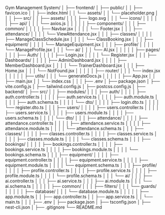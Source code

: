 Gym Management System/
│
├── frontend/
│   ├── public/
│   │   ├── favicon.ico
│   │   ├── index.html
│   │   └── assets/
│   │       └── placeholder.png
│   │
│   ├── src/
│   │   ├── assets/
│   │   │   ├── logo.svg
│   │   │   └── icons/
│   │   │
│   │   ├── api/
│   │   │   └── axios.js
│   │   │
│   │   ├── components/
│   │   │   ├── common/
│   │   │   │   ├── Navbar.jsx
│   │   │   │   └── Footer.jsx
│   │   │   ├── attendance/
│   │   │   │   └── ViewAttendance.jsx
│   │   │   ├── classes/
│   │   │   │   ├── ManageClassSchedule.jsx
│   │   │   │   └── ClassBooking.jsx
│   │   │   ├── equipment/
│   │   │   │   └── ManageEquipment.jsx
│   │   │   ├── profile/
│   │   │   │   └── ManageProfile.jsx
│   │   │   └── ai/
│   │   │       └── AI.jsx
│   │   │
│   │   ├── pages/
│   │   │   ├── Auth/
│   │   │   │   ├── Login.jsx
│   │   │   │   └── Register.jsx
│   │   │   ├── Dashboards/
│   │   │   │   ├── AdminDashboard.jsx
│   │   │   │   ├── MemberDashboard.jsx
│   │   │   │   └── TrainerDashboard.jsx
│   │   │   ├── Home.jsx
│   │   │   └── NotFound.jsx
│   │   │
│   │   ├── router/
│   │   │   └── index.jsx
│   │   │
│   │   ├── utils/
│   │   │   └── generateDocs.js
│   │   │
│   │   ├── App.jsx
│   │   ├── main.jsx
│   │   └── index.css
│   │
│   ├── .env
│   ├── package.json
│   ├── vite.config.js
│   ├── tailwind.config.js
│   ├── postcss.config.js
│
├── backend/
│   ├── src/
│   │   ├── modules/
│   │   │   ├── auth/
│   │   │   │   ├── auth.controller.ts
│   │   │   │   ├── auth.service.ts
│   │   │   │   ├── auth.module.ts
│   │   │   │   ├── auth.schema.ts
│   │   │   │   └── dto/
│   │   │   │       ├── login.dto.ts
│   │   │   │       └── register.dto.ts
│   │   │   ├── users/
│   │   │   │   ├── users.controller.ts
│   │   │   │   ├── users.service.ts
│   │   │   │   ├── users.module.ts
│   │   │   │   ├── users.schema.ts
│   │   │   │   └── dto/
│   │   │   ├── attendance/
│   │   │   │   ├── attendance.controller.ts
│   │   │   │   ├── attendance.service.ts
│   │   │   │   ├── attendance.module.ts
│   │   │   │   └── attendance.schema.ts
│   │   │   ├── classes/
│   │   │   │   ├── classes.controller.ts
│   │   │   │   ├── classes.service.ts
│   │   │   │   ├── classes.module.ts
│   │   │   │   └── classes.schema.ts
│   │   │   ├── bookings/
│   │   │   │   ├── bookings.controller.ts
│   │   │   │   ├── bookings.service.ts
│   │   │   │   ├── bookings.module.ts
│   │   │   │   └── bookings.schema.ts
│   │   │   ├── equipment/
│   │   │   │   ├── equipment.controller.ts
│   │   │   │   ├── equipment.service.ts
│   │   │   │   ├── equipment.module.ts
│   │   │   │   └── equipment.schema.ts
│   │   │   ├── profile/
│   │   │   │   ├── profile.controller.ts
│   │   │   │   ├── profile.service.ts
│   │   │   │   ├── profile.module.ts
│   │   │   │   └── profile.schema.ts
│   │   │   └── ai/
│   │   │       ├── ai.controller.ts
│   │   │       ├── ai.service.ts
│   │   │       ├── ai.module.ts
│   │   │       └── ai.schema.ts
│   │   │
│   │   ├── common/
│   │   │   ├── filters/
│   │   │   └── guards/
│   │   │
│   │   ├── database/
│   │   │   └── database.module.ts
│   │   │
│   │   ├── app.module.ts
│   │   ├── app.controller.ts
│   │   ├── app.service.ts
│   │   └── main.ts
│   │
│   ├── .env
│   ├── package.json
│   ├── tsconfig.json
│   ├── nest-cli.json
│
├── .gitignore
└── README.md
